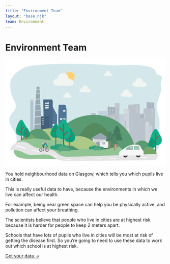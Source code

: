 ```yaml
---
title: "Environment Team"
layout: "base.njk"
team: Environment
---
```



# Environment Team


<div class="grid grid-md-2 two-column-md">
  <div class="mb1 grid-column-2">
    <img src="/img/environment.svg" alt="">
  </div>

  <div class="grid-column-1">

You hold neighbourhood data on Glasgow, which tells you which pupils live in cities.

This is really useful data to have, because the environments in which we live can affect our health.

For example, being near green space can help you be physically active, and pollution can affect your breathing.

The scientists believe that people who live in cities are at highest risk because it is harder for people to keep 2 meters apart.

Schools that have lots of pupils who live in cities will be most at risk of getting the disease first. So you’re going to need to use these data to work out which school is at highest risk.


<a class="btn" href="/environment2">Get your data &rarr;</a>

  </div>
</div>
